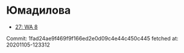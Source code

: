 # Юмадилова
- [27: WA 8](27.md)

Commit: 1fad24ae9f469f9f166ed2e0d09c4e44c450c445
 fetched at: 20201105-123312
